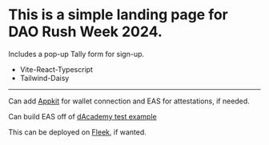 # This is a simple landing page for DAO Rush Week 2024.

Includes a pop-up Tally form for sign-up.

- Vite-React-Typescript
- Tailwind-Daisy

--- 

Can add [Appkit](https://github.com/reown-com/appkit) for wallet connection and EAS for attestations, if needed.

Can build EAS off of [dAcademy test example](https://github.com/MetaFam/dacademy-eas-test)

This can be deployed on [Fleek](https://fleek.xyz/), if wanted.
